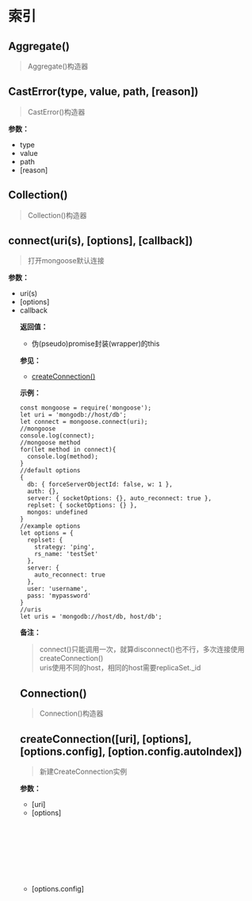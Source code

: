 # 索引  

## Aggregate()  
  > Aggregate()构造器  

## CastError(type, value, path, [reason])  
  > CastError()构造器  

  **参数：**  
  * type <String>  
  * value <Any>  
  * path <String>  
  * [reason] <Error>  

## Collection()  
  > Collection()构造器  

## connect(uri(s), [options], [callback])  
  > 打开mongoose默认连接  

  **参数：**  
  * uri(s) <String>  
  * [options] <Object>  
  * callback <Function>  
  
  **返回值：**  
  * 伪(pseudo)promise封装(wrapper)的this  

  **参见：**  
  * [createConnection()]()  

  **示例：**  
  ```
  const mongoose = require('mongoose');
  let uri = 'mongodb://host/db';
  let connect = mongoose.connect(uri);
  //mongoose
  console.log(connect);
  //mongoose method
  for(let method in connect){
    console.log(method);
  }
  //default options
  {
    db: { forceServerObjectId: false, w: 1 },
    auth: {},
    server: { socketOptions: {}, auto_reconnect: true },
    replset: { socketOptions: {} },
    mongos: undefined
  }
  //example options
  let options = {
    replset: {
      strategy: 'ping',
      rs_name: 'testSet'
    },
    server: {
      auto_reconnect: true
    },
    user: 'username',
    pass: 'mypassword'
  }
  //uris
  let uris = 'mongodb://host/db, host/db';
  ```

  **备注：**  
  > connect()只能调用一次，就算disconnect()也不行，多次连接使用createConnection()  
  > uris使用不同的host，相同的host需要replicaSet._id  
  
## Connection()  
  > Connection()构造器  

## createConnection([uri], [options], [options.config], [option.config.autoIndex])  
  > 新建CreateConnection实例  

  **参数：**  
  * [uri] <String>  
  * [options] <Object>  
  * [options.config] <Object>  
  * [option.config.autoIndex] <Boolean>  
  
  **返回值：**  
  * Connection 对象  

  **示例：**  
  ```
  //uri
  mongoose.createConnection('mongodb://user:pass@localhost:port/database');
  //host+db+port
  mongoose.createConnection('localhost', 'database', port);
  //options auth
  let options = {
    server: {
      auto_reconnect: false
    },
    user: 'username',
    pass: 'mypassword'
  }
  mongoose.createConnection('localhost', 'database', port, options);
  ```

## disconnect([callback])  
  > 关闭所有连接  

  **参数：**  
  * [callback] <Function>  

  **返回值：**  
  * 伪(pseudo)promise封装(wrapper)的this  

## Document()  
  > Document()构造器  

## DocumentProvider()  
  > DocumentProvider()构造器  

## Error()  
  > Error()构造器  

## get(key)  
  > 返回mongoose options  

  **参数：**  
  * key <String>  

## model(name, [schema], [collection], [skipInit])  
  > 定义model  

  **参数：**  
  * name <String>  
  * [schema] <Schema>  
  * [collection] <>  
  * name <>  
  